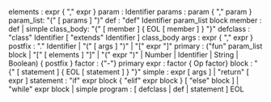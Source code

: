 elements  : expr { "," expr }
param     : Identifier
params    : param { "," param }
param_list: "(" [ params ] ")"
def       : "def" Identifier param_list block
member    : def | simple
class_body: "{" [ member ] { EOL [ member ] } "}"
defclass  : "class" Identifier [ "extends" Identifier ] class_body
args      : expr { "," expr }
postfix   : "." Identifier | "(" [ args ] ")" | "[" expr "]"
primary   : ("fun" param_list block | "[" [ elements ] "]" | "(" expr ")" | Number | Identifier | String | Boolean) { postfix }
factor    : {"-"} primary
expr      : factor { Op factor}
block     : "{" [ statement ] { EOL [ statement ] } "}"
simple    : expr [ args ] | "return" [ expr ]
statement : "if" expr block { "elif" expr block } [ "else" block ]
          | "while" expr block
          | simple
program   : [ defclass | def | statement ] EOL
